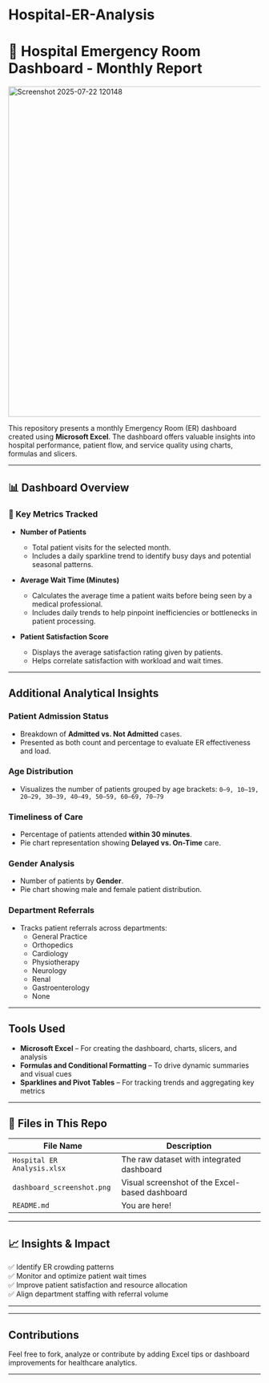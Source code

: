 # Hospital-ER-Analysis

# 🏥 Hospital Emergency Room Dashboard - Monthly Report

<img width="1795" height="659" alt="Screenshot 2025-07-22 120148" src="https://github.com/user-attachments/assets/7d34e9d8-2bbb-4f94-8fda-e3edf204fab0" />


This repository presents a monthly Emergency Room (ER) dashboard created using **Microsoft Excel**. The dashboard offers valuable insights into hospital performance, patient flow, and service quality using charts, formulas and slicers.

---

## 📊 Dashboard Overview

### 📌 Key Metrics Tracked

- **Number of Patients**
  - Total patient visits for the selected month.
  - Includes a daily sparkline trend to identify busy days and potential seasonal patterns.

- **Average Wait Time (Minutes)**
  - Calculates the average time a patient waits before being seen by a medical professional.
  - Includes daily trends to help pinpoint inefficiencies or bottlenecks in patient processing.

- **Patient Satisfaction Score**
  - Displays the average satisfaction rating given by patients.
  - Helps correlate satisfaction with workload and wait times.

---

## Additional Analytical Insights

### Patient Admission Status
- Breakdown of **Admitted vs. Not Admitted** cases.
- Presented as both count and percentage to evaluate ER effectiveness and load.

### Age Distribution
- Visualizes the number of patients grouped by age brackets:
  `0–9, 10–19, 20–29, 30–39, 40–49, 50–59, 60–69, 70–79`

### Timeliness of Care
- Percentage of patients attended **within 30 minutes**.
- Pie chart representation showing **Delayed vs. On-Time** care.

### Gender Analysis
- Number of patients by **Gender**.
- Pie chart showing male and female patient distribution.

### Department Referrals
- Tracks patient referrals across departments:
  - General Practice
  - Orthopedics
  - Cardiology
  - Physiotherapy
  - Neurology
  - Renal
  - Gastroenterology
  - None

---

##  Tools Used
- **Microsoft Excel** – For creating the dashboard, charts, slicers, and analysis
- **Formulas and Conditional Formatting** – To drive dynamic summaries and visual cues
- **Sparklines and Pivot Tables** – For tracking trends and aggregating key metrics

---

## 📁 Files in This Repo

| File Name | Description |
|-----------|-------------|
| `Hospital ER Analysis.xlsx` | The raw dataset with integrated dashboard|
| `dashboard_screenshot.png`         | Visual screenshot of the Excel-based dashboard |
| `README.md`                        | You are here! |

---

## 📈 Insights & Impact

✅ Identify ER crowding patterns  
✅ Monitor and optimize patient wait times  
✅ Improve patient satisfaction and resource allocation  
✅ Align department staffing with referral volume

---

---

## Contributions

Feel free to fork, analyze or contribute by adding Excel tips or dashboard improvements for healthcare analytics.

---

